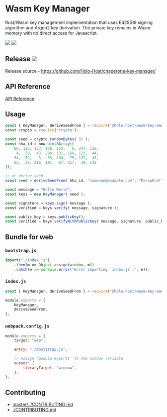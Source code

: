 
# Wasm Key Manager

Rust/Wasm key management implementation that uses Ed25519 signing algorithm and Argon2 key
derivation.  The private key remains in Wasm memory with no direct access for Javascript.

![](https://img.shields.io/maintenance/last%20update%202019-12/2019?style=flat-square)
![](https://img.shields.io/badge/dev@latest-1.0.0-orange?style=flat-square)

## Release ![](https://img.shields.io/npm/v/@holo-host/wasm-key-manager/latest?style=flat-square)
Release source - https://github.com/Holo-Host/chaperone-key-manager/


## API Reference

[API Reference](https://holo-host.github.io/chaperone/key-manager/docs/KeyManager.html)


## Usage

```js
const { KeyManager, deriveSeedFrom } = require('@holo-host/wasm-key-manager');
const crypto = require('crypto');

const seed = crypto.randomBytes( 32 );
const hha_id = new Uint8Array([
    66, 123, 133, 136, 133,   6, 247, 116,
     4,  59,  43, 206, 131, 168, 123,  44,
    54,  52,   3,  53, 134,  75, 137,  43,
    63,  26, 216, 191,  67, 117,  38, 142
]);

// or derive seed
const seed = deriveSeedFrom( hha_id, "someone@example.com", "Passw0rd!");

const message = "Hello World";
const keys = new KeyManager( seed );

const signature = keys.sign( message );
const verified = keys.verify( message, signature );

const public_key = keys.publicKey();
const verified = keys.verifyWithPublicKey( message, signature, public_key );
```

## Bundle for web

### `bootstrap.js`
```js
import("./index.js")
    .then(m => Object.assign(window, m))
    .catch(e => console.error("Error importing `index.js`:", e));
```

### `index.js`
```js
const { KeyManager, deriveSeedFrom } = require("@holo-host/wasm-key-manager");

module.exports = {
    KeyManager,
    deriveSeedFrom,
};
```

### `webpack.config.js`
```js
module.exports = {
    target: "web",

    entry: "./bootstrap.js",

    // Assign 'module.exports' to the window variable
    output: {
        libraryTarget: "window",
    },
};
```

## Contributing

- [master/../CONTRIBUTING.md](https://github.com/Holo-Host/chaperone-key-manager/blob/master/README.md)
- [./CONTRIBUTING.md](./CONTRIBUTING.md)
